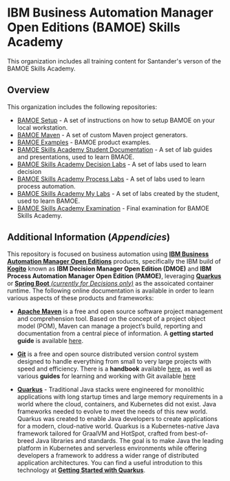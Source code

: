 # IBM Business Automation Manager Open Editions (BAMOE) Skills Academy
This organization includes all training content for Santander's verson of the BAMOE Skills Academy.

## Overview
This organization includes the following repositories:

- [BAMOE Setup](https://github.com/santander-bamoe/bamoe-setup) - A set of instructions on how to setup BAMOE on your local workstation.
- [BAMOE Maven](https://github.com/santander-bamoe/bamoe-maven) - A set of custom Maven project generators.
- [BAMOE Examples](https://github.com/santander-bamoe/bamoe-examples) - BAMOE product examples.
- [BAMOE Skills Academy Student Documentation](https://github.com/santander-bamoe/bamoe-skills-academy-documents) - A set of lab guides and presentations, used to learn BMAOE.
- [BAMOE Skills Academy Decision Labs](https://github.com/santander-bamoe/bamoe-skills-academy-decision-labs) - A set of labs used to learn decision 
- [BAMOE Skills Academy Process Labs](https://github.com/santander-bamoe/bamoe-skills-academy-process-labs) - A set of labs used to learn process automation.
- [BAMOE Skills Academy My Labs](https://github.com/santander-bamoe/bamoe-skills-academy-mylabs) - A set of labs created by the student, used to learn BAMOE.
- [BAMOE Skills Academy Examination](https://github.com/santander-bamoe/bamoe-skills-academy-examination) - Final examination for BAMOE Skills Academy.

## Additional Information (*Appendicies*)
This repository is focused on business automation using [**IBM Business Automation Manager Open Editions**](https://www.ibm.com/docs/en/ibamoe/9.2.x) products, specifically the IBM build of [**Kogito**](https://kogito.kie.org/) known as **IBM Decision Manager Open Edition (DMOE)** and **IBM Process Automation Manager Open Edition (PAMOE)**, leveraging [**Quarkus**](https://quarkus.io/) or [**Spring Boot** _(currently for Decisions only)_](https://spring.io/) as the assoicated container runtime.  The following online documentation is available in order to learn various aspects of these products and frameworks:

- [**Apache Maven**](https://maven.apache.org/) is a free and open source software project management and comprehension tool. Based on  the concept of a project object model (POM), Maven can manage a project’s build, reporting and documentation from a central piece of  information. A **getting started guide** is available [here](http://maven.apache.org/guides/getting-started/).

- [**Git**](https://git-scm.com//) is a free and open source distributed version control system designed to handle everything from small to very large projects with speed and efficiency. There is a **handbook** available [here](https://guides.github.com/introduction/git-handbook/), as well as various **guides** for learning and working with Git available [here](https://guides.github.com/)

- [**Quarkus**](https://quarkus.io/) - Traditional Java stacks were engineered for monolithic applications with long startup times and large memory requirements in a world where the cloud, containers, and Kubernetes did not exist. Java frameworks needed to evolve to meet the needs of this new world.  Quarkus was created to enable Java developers to create applications for a modern, cloud-native world. Quarkus is a Kubernetes-native Java framework tailored for GraalVM and HotSpot, crafted from best-of-breed Java libraries and standards. The goal is to make Java the leading platform in Kubernetes and serverless environments while offering developers a framework to address a wider range of distributed application architectures.  You can find a useful introdution to this technology at [**Getting Started with Quarkus**](https://quarkus.io/get-started/).
